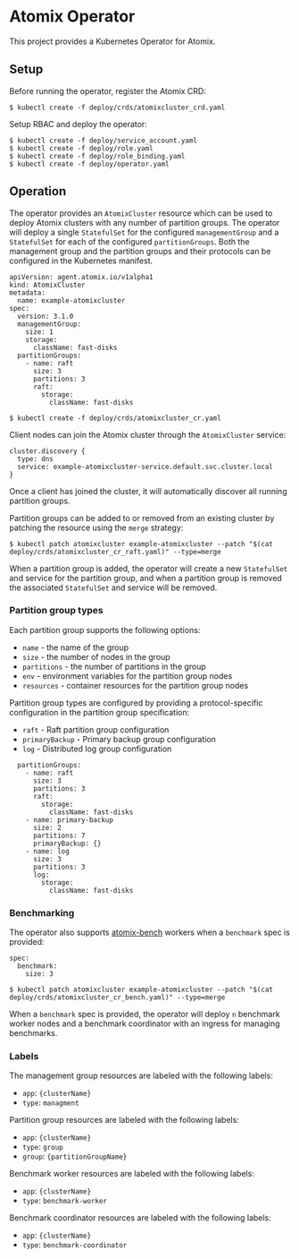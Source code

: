 # Atomix Operator

This project provides a Kubernetes Operator for Atomix.

## Setup

Before running the operator, register the Atomix CRD:

```
$ kubectl create -f deploy/crds/atomixcluster_crd.yaml
```

Setup RBAC and deploy the operator:

```
$ kubectl create -f deploy/service_account.yaml
$ kubectl create -f deploy/role.yaml
$ kubectl create -f deploy/role_binding.yaml
$ kubectl create -f deploy/operator.yaml
```

## Operation

The operator provides an `AtomixCluster` resource which can be used to deploy Atomix
clusters with any number of partition groups. The operator will deploy a single
`StatefulSet` for the configured `managementGroup` and a `StatefulSet` for each of the
configured `partitionGroups`. Both the management group and the partition groups and
their protocols can be configured in the Kubernetes manifest.

```
apiVersion: agent.atomix.io/v1alpha1
kind: AtomixCluster
metadata:
  name: example-atomixcluster
spec:
  version: 3.1.0
  managementGroup:
    size: 1
    storage:
      className: fast-disks
  partitionGroups:
    - name: raft
      size: 3
      partitions: 3
      raft:
        storage:
          className: fast-disks
```

```
$ kubectl create -f deploy/crds/atomixcluster_cr.yaml
```

Client nodes can join the Atomix cluster through the `AtomixCluster` service:

```
cluster.discovery {
  type: dns
  service: example-atomixcluster-service.default.svc.cluster.local
}
```

Once a client has joined the cluster, it will automatically discover all running
partition groups.

Partition groups can be added to or removed from an existing cluster by patching the
resource using the `merge` strategy:

```
$ kubectl patch atomixcluster example-atomixcluster --patch "$(cat deploy/crds/atomixcluster_cr_raft.yaml)" --type=merge
```

When a partition group is added, the operator will create a new `StatefulSet` and service
for the partition group, and when a partition group is removed the associated `StatefulSet`
and service will be removed.

### Partition group types

Each partition group supports the following options:
* `name` - the name of the group
* `size` - the number of nodes in the group
* `partitions` - the number of partitions in the group
* `env` - environment variables for the partition group nodes
* `resources` - container resources for the partition group nodes

Partition group types are configured by providing a protocol-specific configuration in the
partition group specification:
* `raft` - Raft partition group configuration
* `primaryBackup` - Primary backup group configuration
* `log` - Distributed log group configuration

```
  partitionGroups:
    - name: raft
      size: 3
      partitions: 3
      raft:
        storage:
          className: fast-disks
    - name: primary-backup
      size: 2
      partitions: 7
      primaryBackup: {}
    - name: log
      size: 3
      partitions: 3
      log:
        storage:
          className: fast-disks
```

### Benchmarking

The operator also supports [atomix-bench](https://github.com/atomix/atomix-bench)
workers when a `benchmark` spec is provided:

```
spec:
  benchmark:
    size: 3
```

```
$ kubectl patch atomixcluster example-atomixcluster --patch "$(cat deploy/crds/atomixcluster_cr_bench.yaml)" --type=merge
```

When a `benchmark` spec is provided, the operator will deploy `n` benchmark worker nodes
and a benchmark coordinator with an ingress for managing benchmarks.

### Labels

The management group resources are labeled with the following labels:
* `app`: `{clusterName}`
* `type`: `managment`

Partition group resources are labeled with the following labels:
* `app`: `{clusterName}`
* `type`: `group`
* `group`: `{partitionGroupName}`

Benchmark worker resources are labeled with the following labels:
* `app`: `{clusterName}`
* `type`: `benchmark-worker`

Benchmark coordinator resources are labeled with the following labels:
* `app`: `{clusterName}`
* `type`: `benchmark-coordinator`
